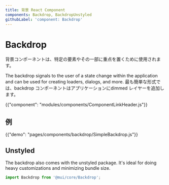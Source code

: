 ```yaml
---
title: 背景 React Component
components: Backdrop, BackdropUnstyled
githubLabel: 'component: Backdrop'
---
```


# Backdrop

<p class="description">背景コンポーネントは、特定の要素やその一部に重点を置くために使用されます。</p>

The backdrop signals to the user of a state change within the application and can be used for creating loaders, dialogs, and more. 最も簡単な形式では、backdrop コンポーネントはアプリケーションにdimmed レイヤーを追加します。

{{"component": "modules/components/ComponentLinkHeader.js"}}

## 例

{{"demo": "pages/components/backdrop/SimpleBackdrop.js"}}

## Unstyled

The backdrop also comes with the unstyled package. It's ideal for doing heavy customizations and minimizing bundle size.

```js
import Backdrop from '@mui/core/Backdrop';
```
